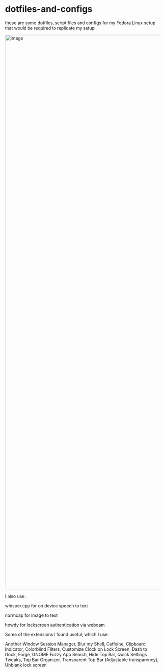 # dotfiles-and-configs
these are some dotfiles, script files and configs for my Fedora Linux setup that would be required to replicate my setup


<img width="2879" height="1799" alt="image" src="https://github.com/user-attachments/assets/6fa93148-dd2a-4f13-b3d4-9eb8f632176f" />

I also use:

whisper.cpp for on device speech to text

normcap for image to text

howdy for lockscreen authentication via webcam

Some of the extensions I found useful, which I use:

Another Window Session Manager,
Blur my Shell,
Caffeine,
Clipboard Indicator,
Colorblind Filters,
Customize Clock on Lock Screen,
Dash to Dock,
Forge,
GNOME Fuzzy App Search,
Hide Top Bar,
Quick Settings Tweaks,
Top Bar Organizer,
Transparent Top Bar (Adjustable transparency),
Unblank lock screen


